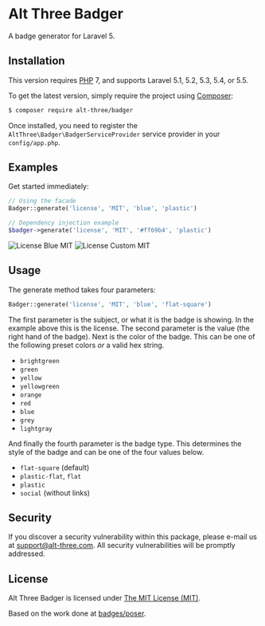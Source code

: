 # Alt Three Badger

A badge generator for Laravel 5.


## Installation

This version requires [PHP](https://php.net) 7, and supports Laravel 5.1, 5.2, 5.3, 5.4, or 5.5.

To get the latest version, simply require the project using [Composer](https://getcomposer.org):

```bash
$ composer require alt-three/badger
```

Once installed, you need to register the `AltThree\Badger\BadgerServiceProvider` service provider in your `config/app.php`.


## Examples


Get started immediately:

```php
// Using the facade
Badger::generate('license', 'MIT', 'blue', 'plastic')

// Dependency injection example
$badger->generate('license', 'MIT', '#ff69b4', 'plastic')
```

![License Blue MIT](https://cdn.rawgit.com/AltThree/Badger/master/tests/stubs/license-MIT-blue-plastic.svg)
![License Custom MIT](https://cdn.rawgit.com/AltThree/Badger/master/tests/stubs/license-MIT-custom-plastic.svg)


## Usage

The generate method takes four parameters:

```php
Badger::generate('license', 'MIT', 'blue', 'flat-square')
```

The first parameter is the subject, or what it is the badge is showing. In the example above this is the license. The second parameter is the value (the right hand of the badge). Next is the color of the badge. This can be one of the following preset colors _or_ a valid hex string.

- `brightgreen`
- `green`
- `yellow`
- `yellowgreen`
- `orange`
- `red`
- `blue`
- `grey`
- `lightgray`

And finally the fourth parameter is the badge type. This determines the style of the badge and can be one of the four values below.

- `flat-square` (default)
- `plastic-flat`, `flat`
- `plastic`
- `social` (without links)


## Security

If you discover a security vulnerability within this package, please e-mail us at support@alt-three.com. All security vulnerabilities will be promptly addressed.


## License

Alt Three Badger is licensed under [The MIT License (MIT)](LICENSE).

Based on the work done at [badges/poser](https://github.com/badges/poser).
